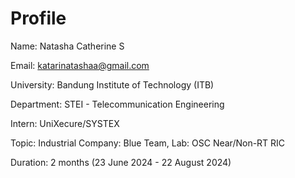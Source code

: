 # Profile
Name: Natasha Catherine S

Email: katarinatashaa@gmail.com

University: Bandung Institute of Technology (ITB)

Department: STEI - Telecommunication Engineering

Intern: UniXecure/SYSTEX

Topic: Industrial Company: Blue Team, Lab: OSC Near/Non-RT RIC

Duration: 2 months (23 June 2024 - 22 August 2024)
